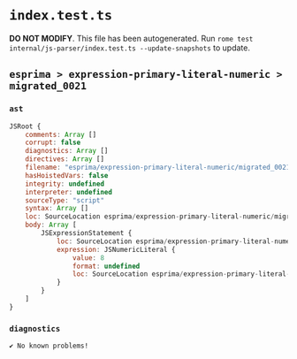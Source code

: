 # `index.test.ts`

**DO NOT MODIFY**. This file has been autogenerated. Run `rome test internal/js-parser/index.test.ts --update-snapshots` to update.

## `esprima > expression-primary-literal-numeric > migrated_0021`

### `ast`

```javascript
JSRoot {
	comments: Array []
	corrupt: false
	diagnostics: Array []
	directives: Array []
	filename: "esprima/expression-primary-literal-numeric/migrated_0021/input.js"
	hasHoistedVars: false
	integrity: undefined
	interpreter: undefined
	sourceType: "script"
	syntax: Array []
	loc: SourceLocation esprima/expression-primary-literal-numeric/migrated_0021/input.js 1:0-1:2
	body: Array [
		JSExpressionStatement {
			loc: SourceLocation esprima/expression-primary-literal-numeric/migrated_0021/input.js 1:0-1:2
			expression: JSNumericLiteral {
				value: 8
				format: undefined
				loc: SourceLocation esprima/expression-primary-literal-numeric/migrated_0021/input.js 1:0-1:2
			}
		}
	]
}
```

### `diagnostics`

```
✔ No known problems!

```
